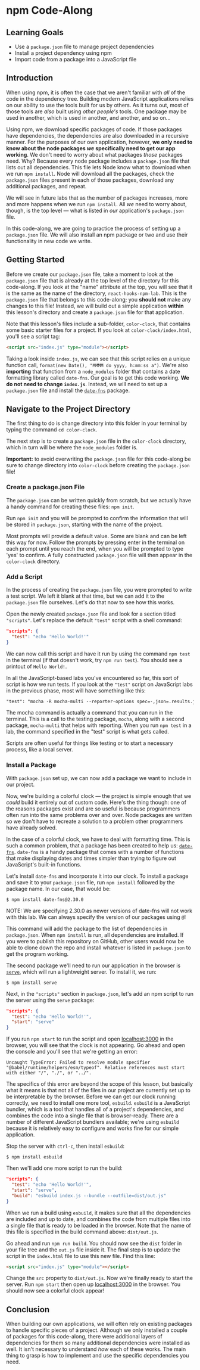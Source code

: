  # npm Code-Along

## Learning Goals

- Use a `package.json` file to manage project dependencies
- Install a project dependency using npm
- Import code from a package into a JavaScript file

## Introduction

When using npm, it is often the case that we aren't familiar with _all_ of the
code in the dependency tree. Building modern JavaScript applications relies on
our ability to use the tools built for us by others. As it turns out, most of
those tools are _also_ built using _other people's_ tools. One package may be
used in another, which is used in another, and another, and so on...

Using npm, we download specific packages of code. If those packages have
dependencies, the dependencies are also downloaded in a recursive manner. For
the purposes of our own application, however, **we only need to know about the
node packages _we_ specifically need to get our app working**. We don't need to
worry about what packages _those_ packages need. Why? Because every node package
includes a `package.json` file that lists out all dependencies. This file lets
Node know what to download when we run `npm install`. Node will download all the
packages, check the `package.json` files present in each of those packages,
download any additional packages, and repeat.

We will see in future labs that as the number of packages increases, more and
more happens when we run `npm install`. All _we_ need to worry about, though, is
the top level — what is listed in _our_ application's `package.json` file.

In this code-along, we are going to practice the process of setting up a
`package.json` file. We will also install an npm package or two and use their
functionality in new code we write.

## Getting Started

Before we create our `package.json` file, take a moment to look at the
`package.json` file that is already at the top level of the directory for this
code-along. If you look at the "name" attribute at the top, you will see that it
is the same as the name of the directory, `react-hooks-npm-lab`. This is the
`package.json` file that belongs to this code-along; you **should not** make any
changes to this file! Instead, we will build out a simple application **within**
this lesson's directory and create a `package.json` file for that application.

Note that this lesson's files include a sub-folder, `color-clock`, that contains
some basic starter files for a project. If you look at `color-clock/index.html`,
you'll see a script tag:

```html
<script src="index.js" type="module"></script>
```

Taking a look inside `index.js`, we can see that this script relies on a unique
function call, `format(new Date(), "MMMM do yyyy, h:mm:ss a")`. We're also
**importing** that function from a `node_modules` folder that contains a date
formatting library called `date-fns`. Our goal is to get this code working. **We
do not need to change `index.js`**. Instead, we will need to set up a
`package.json` file and install the
[`date-fns`](https://www.npmjs.com/package/date-fns) package.

## Navigate to the Project Directory

The first thing to do is change directory into this folder in your terminal by
typing the command `cd color-clock`.

The next step is to create a `package.json` file in the `color-clock` directory,
which in turn will be where the `node_modules` folder is.

**Important:** to avoid overwriting the `package.json` file for this code-along
be sure to change directory into `color-clock` before creating the
`package.json` file!

### Create a package.json File

The `package.json` can be written quickly from scratch, but we actually have a
handy command for creating these files: `npm init`.

Run `npm init` and you will be prompted to confirm the information that will be
stored in `package.json`, starting with the name of the project.

Most prompts will provide a default value. Some are blank and can be left this
way for now. Follow the prompts by pressing enter in the terminal on each prompt
until you reach the end, when you will be prompted to type 'yes' to confirm. A
fully constructed `package.json` file will then appear in the `color-clock`
directory.

### Add a Script

In the process of creating the `package.json` file, you were prompted to write a
test script. We left it blank at that time, but we can add it to the
`package.json` file ourselves. Let's do that now to see how this works.

Open the newly created `package.json` file and look for a section titled
`"scripts"`. Let's replace the default `"test"` script with a shell command:

```json
"scripts": {
  "test": "echo 'Hello World!'"
}
```

We can now call this script and have it run by using the command `npm test` in
the terminal (if that doesn't work, try `npm run test`). You should see a
printout of `Hello World!`.

In all the JavaScript-based labs you've encountered so far, this sort of script
is how we run tests. If you look at the `"test"` script on JavaScript labs in
the previous phase, most will have something like this:

```txt
"test": "mocha -R mocha-multi --reporter-options spec=-,json=.results.json"
```

The mocha command is actually a command that you can run in the terminal. This
is a call to the testing package, `mocha`, along with a second package,
`mocha-multi` that helps with reporting. When you run `npm test` in a lab, the
command specified in the "test" script is what gets called.

Scripts are often useful for things like testing or to start a necessary
process, like a local server.

### Install a Package

With `package.json` set up, we can now add a package we want to include in our
project.

Now, we're building a colorful clock — the project is simple enough that we
_could_ build it entirely out of custom code. Here's the thing though: one of
the reasons packages exist and are so useful is because programmers often run
into the same problems over and over. Node packages are written so we don't have
to recreate a solution to a problem other programmers have already solved.

In the case of a colorful clock, we have to deal with formatting time. This is
such a common problem, that a package has been created to help us:
[`date-fns`][date-fns]. `date-fns` is a handy package that comes with a number
of functions that make displaying dates and times simpler than trying to figure
out JavaScript's built-in functions.

Let's install `date-fns` and incorporate it into our clock. To install a package
and save it to your `package.json` file, run `npm install` followed by the
package name. In our case, that would be:

```console
$ npm install date-fns@2.30.0
```
NOTE: We are specifying 2.30.0 as newer versions of date-fns will not work with this lab. We can always specify the version of our packages using `@`!

This command will add the package to the list of dependencies in `package.json`.
When `npm install` is run, all dependencies are installed. If you were to
publish this repository on GitHub, other users would now be able to clone down
the repo and install whatever is listed in `package.json` to get the program
working.

The second package we'll need to run our application in the browser is
[`serve`][serve], which will run a lightweight server. To install it, we run:

```console
$ npm install serve
```

[serve]: https://www.npmjs.com/package/serve

Next, in the `"scripts"` section in `package.json`, let's add an npm script to
run the server using the `serve` package:

```json
"scripts": {
  "test": "echo 'Hello World!'",
  "start": "serve"
}
```

If you run `npm start` to run the script and open
[localhost:3000](http://localhost:3000) in the browser, you will see that the
clock is not appearing. Go ahead and open the console and you'll see that
we're getting an error:

```console
Uncaught TypeError: Failed to resolve module specifier "@babel/runtime/helpers/esm/typeof". Relative references must start with either "/", "./", or "../".
```

The specifics of this error are beyond the scope of this lesson, but basically
what it means is that not all of the files in our project are currently set up
to be interpretable by the browser. Before we can get our clock running
correctly, we need to install one more tool, `esbuild`. `esbuild` is a
JavaScript bundler, which is a tool that handles all of a project's
dependencies, and combines the code into a single file that is browser-ready.
There are a number of different JavaScript bundlers available; we're using
`esbuild` because it is relatively easy to configure and works fine for our
simple application.

Stop the server with `ctrl-c`, then install `esbuild`:

```console
$ npm install esbuild
```

Then we'll add one more script to run the build:

```json
"scripts": {
  "test": "echo 'Hello World!'",
  "start": "serve",
  "build": "esbuild index.js --bundle --outfile=dist/out.js"
}
```

When we run a build using `esbuild`, it makes sure that all the dependencies are
included and up to date, and combines the code from multiple files into a single
file that is ready to be loaded in the browser. Note that the name of this file
is specified in the build command above: `dist/out.js`.

Go ahead and run `npm run build`. You should now see the `dist` folder in your
file tree and the `out.js` file inside it. The final step is to update the
script in the `index.html` file to use this new file. Find this line:

```html
<script src="index.js" type="module"></script>
```

Change the `src` property to `dist/out.js`. Now we're finally ready to start the
server. Run `npm start` then open up [localhost:3000](http://localhost:3000) in
the browser. You should now see a colorful clock appear!

## Conclusion

When building our own applications, we will often rely on existing packages to
handle specific pieces of a project. Although we only installed a couple of
packages for this code-along, there were additional layers of dependencies for
them so many additional dependencies were installed as well. It isn't necessary
to understand _how_ each of these works. The main thing to grasp is how to
implement and use the specific dependencies you need.

[date-fns]: (https://www.npmjs.com/package/date-fns)
